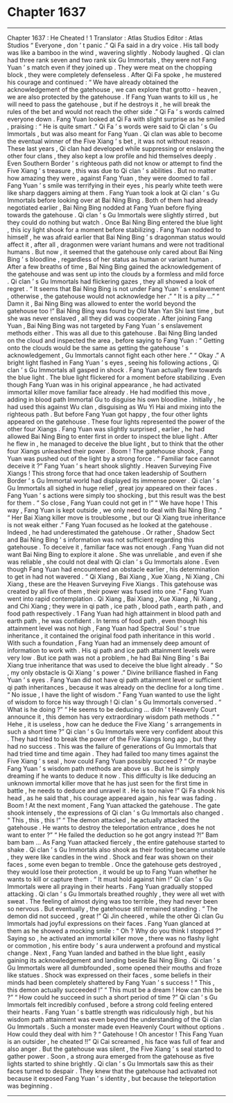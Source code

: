 
# Chapter 1637


---

Chapter 1637 : He Cheated !
1
Translator :
Atlas Studios
Editor :
Atlas Studios
“ Everyone , don ’ t panic .” Qi Fa said in a dry voice . His tall body was like a bamboo in the wind , wavering slightly .
Nobody laughed .
Qi clan had three rank seven and two rank six Gu Immortals , they were not Fang Yuan ’ s match even if they joined up . They were meat on the chopping block , they were completely defenseless .
After Qi Fa spoke , he mustered his courage and continued : “ We have already obtained the acknowledgement of the gatehouse , we can explore that grotto - heaven , we are also protected by the gatehouse . If Fang Yuan wants to kill us , he will need to pass the gatehouse , but if he destroys it , he will break the rules of the bet and would not reach the other side .”
Qi Fa ’ s words calmed everyone down .
Fang Yuan looked at Qi Fa with slight surprise as he smiled , praising : “ He is quite smart .”
Qi Fa ’ s words were said to Qi clan ’ s Gu Immortals , but was also meant for Fang Yuan . Qi clan was able to become the eventual winner of the Five Xiang ’ s bet , it was not without reason . These last years , Qi clan had developed while suppressing or enslaving the other four clans , they also kept a low profile and hid themselves deeply . Even Southern Border ’ s righteous path did not know or attempt to find the Five Xiang ’ s treasure , this was due to Qi clan ’ s abilities .
But no matter how amazing they were , against Fang Yuan , they were doomed to fail .
Fang Yuan ’ s smile was terrifying in their eyes , his pearly white teeth were like sharp daggers aiming at them .
Fang Yuan took a look at Qi clan ’ s Gu Immortals before looking over at Bai Ning Bing .
Both of them had already negotiated earlier , Bai Ning Bing nodded at Fang Yuan before flying towards the gatehouse .
Qi clan ’ s Gu Immortals were slightly stirred , but they could do nothing but watch .
Once Bai Ning Bing entered the blue light , this icy light shook for a moment before stabilizing .
Fang Yuan nodded to himself , he was afraid earlier that Bai Ning Bing ’ s dragonman status would affect it , after all , dragonmen were variant humans and were not traditional humans . But now , it seemed that the gatehouse only cared about Bai Ning Bing ’ s bloodline , regardless of her status as human or variant human .
After a few breaths of time , Bai Ning Bing gained the acknowledgement of the gatehouse and was sent up into the clouds by a formless and mild force .
Qi clan ’ s Gu Immortals had flickering gazes , they all showed a look of regret .
“ It seems that Bai Ning Bing is not under Fang Yuan ’ s enslavement , otherwise , the gatehouse would not acknowledge her .”
“ It is a pity …”
“ Damn it , Bai Ning Bing was allowed to enter the world beyond the gatehouse too !”
Bai Ning Bing was found by Old Man Yan Shi last time , but she was never enslaved , all they did was cooperate .
After joining Fang Yuan , Bai Ning Bing was not targeted by Fang Yuan ’ s enslavement methods either .
This was all due to this gatehouse .
Bai Ning Bing landed on the cloud and inspected the area , before saying to Fang Yuan : “ Getting onto the clouds would be the same as getting the gatehouse ’ s acknowledgement , Gu Immortals cannot fight each other here .”
“ Okay .” A bright light flashed in Fang Yuan ’ s eyes , seeing his following actions , Qi clan ’ s Gu Immortals all gasped in shock .
Fang Yuan actually flew towards the blue light .
The blue light flickered for a moment before stabilizing .
Even though Fang Yuan was in his original appearance , he had activated immortal killer move familiar face already . He had modified this move , adding in blood path Immortal Gu to disguise his own bloodline . Initially , he had used this against Wu clan , disguising as Wu Yi Hai and mixing into the righteous path .
But before Fang Yuan got happy , the four other lights appeared on the gatehouse .
These four lights represented the power of the other four Xiangs .
Fang Yuan was slightly surprised , earlier , he had allowed Bai Ning Bing to enter first in order to inspect the blue light . After he flew in , he managed to deceive the blue light , but to think that the other four Xiangs unleashed their power .
Boom !
The gatehouse shook , Fang Yuan was pushed out of the light by a strong force .
“ Familiar face cannot deceive it ?” Fang Yuan ’ s heart shook slightly .
Heaven Surveying Five Xiangs !
This strong force that had once taken leadership of Southern Border ’ s Gu Immortal world had displayed its immense power .
Qi clan ’ s Gu Immortals all sighed in huge relief , great joy appeared on their faces .
Fang Yuan ’ s actions were simply too shocking , but this result was the best for them .
“ So close , Fang Yuan could not get in !”
“ We have hope ! This way , Fang Yuan is kept outside , we only need to deal with Bai Ning Bing .”
“ Her Bai Xiang killer move is troublesome , but our Qi Xiang true inheritance is not weak either .”
Fang Yuan focused as he looked at the gatehouse .
Indeed , he had underestimated the gatehouse . Or rather , Shadow Sect and Bai Ning Bing ’ s information was not sufficient regarding this gatehouse .
To deceive it , familiar face was not enough .
Fang Yuan did not want Bai Ning Bing to explore it alone .
She was unreliable , and even if she was reliable , she could not deal with Qi clan ’ s Gu Immortals alone .
Even though Fang Yuan had encountered an obstacle earlier , his determination to get in had not wavered .
“ Qi Xiang , Bai Xiang , Xue Xiang , Ni Xiang , Chi Xiang , these are the Heaven Surveying Five Xiangs . This gatehouse was created by all five of them , their power was fused into one .”
Fang Yuan went into rapid contemplation .
Qi Xiang , Bai Xiang , Xue Xiang , Ni Xiang , and Chi Xiang ; they were in qi path , ice path , blood path , earth path , and food path respectively .
1
Fang Yuan had high attainment in blood path and earth path , he was confident .
In terms of food path , even though his attainment level was not high , Fang Yuan had Spectral Soul ’ s true inheritance , it contained the original food path inheritance in this world . With such a foundation , Fang Yuan had an immensely deep amount of information to work with .
His qi path and ice path attainment levels were very low . But ice path was not a problem , he had Bai Ning Bing ’ s Bai Xiang true inheritance that was used to deceive the blue light already .
“ So , my only obstacle is Qi Xiang ’ s power .” Divine brilliance flashed in Fang Yuan ’ s eyes .
Fang Yuan did not have qi path attainment level or sufficient qi path inheritances , because it was already on the decline for a long time .
“ No issue , I have the light of wisdom .”
Fang Yuan wanted to use the light of wisdom to force his way through !
Qi clan ’ s Gu Immortals conversed .
“ What is he doing ?”
“ He seems to be deducing … didn ’ t Heavenly Court announce it , this demon has very extraordinary wisdom path methods .”
“ Hehe , it is useless , how can he deduce the Five Xiang ’ s arrangements in such a short time ?”
Qi clan ’ s Gu Immortals were very confident about this .
They had tried to break the power of the Five Xiangs long ago , but they had no success . This was the failure of generations of Gu Immortals that had tried time and time again .
They had failed too many times against the Five Xiang ’ s seal , how could Fang Yuan possibly succeed ?
“ Or maybe Fang Yuan ’ s wisdom path methods are above us . But he is simply dreaming if he wants to deduce it now . This difficulty is like deducing an unknown immortal killer move that he has just seen for the first time in battle , he needs to deduce and unravel it . He is too naive !” Qi Fa shook his head , as he said that , his courage appeared again , his fear was fading .
Boom !
At the next moment , Fang Yuan attacked the gatehouse .
The gate shook intensely , the expressions of Qi clan ’ s Gu Immortals also changed .
“ This , this , this !”
“ The demon attacked , he actually attacked the gatehouse . He wants to destroy the teleportation entrance , does he not want to enter ?”
“ He failed the deduction so he got angry instead ?!”
Bam bam bam …
As Fang Yuan attacked fiercely , the entire gatehouse started to shake . Qi clan ’ s Gu Immortals also shook as their footing became unstable , they were like candles in the wind .
Shock and fear was shown on their faces , some even began to tremble .
Once the gatehouse gets destroyed , they would lose their protection , it would be up to Fang Yuan whether he wants to kill or capture them .
“ It must hold against him !” Qi clan ’ s Gu Immortals were all praying in their hearts .
Fang Yuan gradually stopped attacking .
Qi clan ’ s Gu Immortals breathed roughly , they were all wet with sweat . The feeling of almost dying was too terrible , they had never been so nervous .
But eventually , the gatehouse still remained standing .
“ The demon did not succeed , great !” Qi Jin cheered , while the other Qi clan Gu Immortals had joyful expressions on their faces .
Fang Yuan glanced at them as he showed a mocking smile : “ Oh ? Why do you think I stopped ?”
Saying so , he activated an immortal killer move , there was no flashy light or commotion , his entire body ’ s aura underwent a profound and mystical change .
Next , Fang Yuan landed and bathed in the blue light , easily gaining its acknowledgement and landing beside Bai Ning Bing .
Qi clan ’ s Gu Immortals were all dumbfounded , some opened their mouths and froze like statues .
Shock was expressed on their faces , some beliefs in their minds had been completely shattered by Fang Yuan ’ s success !
“ This , this demon actually succeeded !”
“ This must be a dream ! How can this be ?”
“ How could he succeed in such a short period of time ?”
Qi clan ’ s Gu Immortals felt incredibly confused , before a strong cold feeling entered their hearts .
Fang Yuan ’ s battle strength was ridiculously high , but his wisdom path attainment was even beyond the understanding of the Qi clan Gu Immortals .
Such a monster made even Heavenly Court without options . How could they deal with him ?
“ Gatehouse ! Oh ancestor ! This Fang Yuan is an outsider , he cheated !!” Qi Cai screamed , his face was full of fear and also anger .
But the gatehouse was silent , the Five Xiang ’ s seal started to gather power . Soon , a strong aura emerged from the gatehouse as five lights started to shine brightly .
Qi clan ’ s Gu Immortals saw this as their faces turned to despair .
They knew that the gatehouse had activated not because it exposed Fang Yuan ’ s identity , but because the teleportation was beginning .

---

